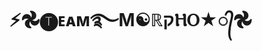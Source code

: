 <!DOCTYPE html>
<html>
<head>
	<meta charset="utf-8">
    <meta name="viewport" content="width=device-width, initial-scale=1">
	<link rel="stylesheet" type="text/css" href="assets/style.css">
</head>
<body>

  <h1 class="neon" data-text="⚡️𖣘🅣ᴇᴀᴍ࿐M☯ℝקⲎⲞ★᭄𖣘"> ⚡️𖣘🅣ᴇᴀᴍ࿐M☯ℝקⲎⲞ★᭄𖣘
</h1>



</body>
</html>
